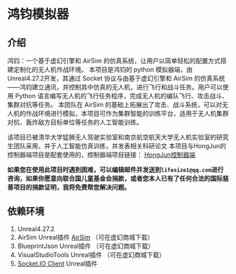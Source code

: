# 鸿钧模拟器
## 介绍
鸿钧：一个基于虚幻引擎和 AirSim 的仿真系统，让用户以简单轻松的配置方式搭建定制化的无人机作战环境。 本项目是鸿钧的 python 模拟器端，由Unreal4.27.2开发，其通过 Socket 协议与由基于虚幻引擎和 AirSim 的仿真系统——鸿钧建立通讯，并控制其中仿真的无人机，进行飞行和战斗任务。用户可以使用 Python 语言编写无人机的飞行任务程序，完成无人机的编队飞行、攻击战斗、集群对抗等任务。 本团队在 AirSim 的基础上拓展出了攻击、战斗系统，可以对无人机的作战环境进行模拟，本项目可作为集群智能的训练平台，适用于无人机集群对抗、轰炸敌方目标单位等任务的人工智能训练。

该项目已被清华大学猛狮无人驾驶实验室和南京航空航天大学无人机实验室的研究生团队采用，并于人工智能仿真训练，并发表相关科研论文 本项目与HongJun的控制器端项目是配套使用的，控制器端项目链接：
[HongJun控制器端](https://github.com/CGandGameEngineLearner/HongJun)

**如果您在使用此项目时遇到困难，可以编辑邮件并发送到`lifesize1@qq.com`进行咨询，如果你愿意向联合国儿童基金会捐款，或者您本人已有了任何合法的国际慈善项目的捐款证明，我将免费帮您解决问题。**

## 依赖环境
1. Unreal4.27.2
2. AirSim Unreal插件 [AirSim](https://github.com/microsoft/AirSim/tree/main/Unreal/Plugins/AirSim) （可在虚幻商城下载）
3. BlueprintJson Unreal插件 （可在虚幻商城下载） 
4. VisualStudioTools  Unreal插件 （可在虚幻商城下载） 
3. [Socket.IO Client](https://github.com/getnamo/socketio-client-ue4) Unreal插件

